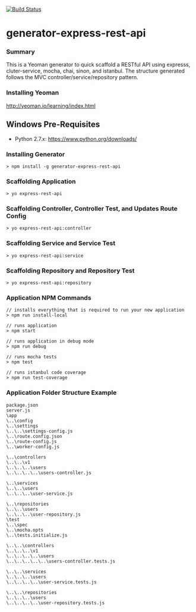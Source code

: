 [![Build Status](https://travis-ci.org/trwalker/generator-express-rest-api.svg)](https://travis-ci.org/trwalker/generator-express-rest-api)

generator-express-rest-api
==========================

### Summary
This is a Yeoman generator to quick scaffold a RESTful API using expresss, cluter-service, mocha, chai, sinon, and istanbul.  The structure generated follows the MVC controller/service/repository pattern.

### Installing Yeoman
http://yeoman.io/learning/index.html

## Windows Pre-Requisites
- Python 2.7.x: https://www.python.org/downloads/

### Installing Generator
`> npm install -g generator-express-rest-api`

### Scaffolding Application
`> yo express-rest-api`

### Scaffolding Controller, Controller Test, and Updates Route Config
`> yo express-rest-api:controller`

### Scaffolding Service and Service Test
`> yo express-rest-api:service`

### Scaffolding Repository and Repository Test
`> yo express-rest-api:repository`

### Application NPM Commands ###
```
// installs everything that is required to run your new application
> npm run install-local
```
```
// runs application
> npm start
```
```
// runs application in debug mode
> npm run debug
```
```
// runs mocha tests
> npm test
```
```
// runs istanbul code coverage
> npm run test-coverage
```

### Application Folder Structure Example
```
package.json
server.js
\app
\..\config
\..\settings
\..\..\settings-config.js
\..\route.config.json
\..\route-config.js
\..\worker-config.js

\..\controllers
\..\..\v1
\..\..\..\users
\..\..\..\..\users-controller.js

\..\services
\..\..\users
\..\..\..\user-service.js

\..\repositories
\..\..\users
\..\..\..\user-repository.js
\test
\..\spec
\..\mocha.opts
\..\tests.initialize.js

\..\..\controllers
\..\..\..\v1
\..\..\..\..\users
\..\..\..\..\..\users-controller.tests.js

\..\..\services
\..\..\..\users
\..\..\..\..\user-service.tests.js

\..\..\repositories
\..\..\..\users
\..\..\..\..\user-repository.tests.js
